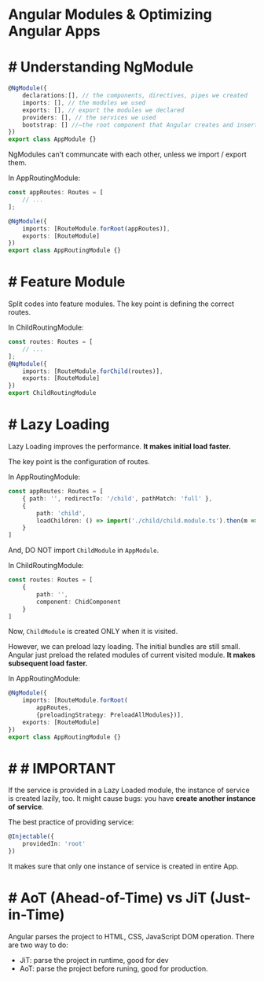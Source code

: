 #  Angular Modules & Optimizing Angular Apps

# #  Understanding NgModule

```typescript
@NgModule({
    declarations:[], // the components, directives, pipes we created
    imports: [], // the modules we used
    exports: [], // export the modules we declared
    providers: [], // the services we used
    bootstrap: [] //—the root component that Angular creates and inserts into the index.html host web page.
})
export class AppModule {}
```

NgModules can't communcate with each other, unless we import / export them.

In AppRoutingModule:

```typescript
const appRoutes: Routes = [
    // ...
];

@NgModule({
    imports: [RouteModule.forRoot(appRoutes)],
    exports: [RouteModule]
})
export class AppRoutingModule {}
```

# #  Feature Module

Split codes into feature modules. The key point is defining the correct routes.

In ChildRoutingModule:

```typescript
const routes: Routes = [
    // ...
];
@NgModule({
    imports: [RouteModule.forChild(routes)],
    exports: [RouteModule]
})
export ChildRoutingModule
```

# #  Lazy Loading

Lazy Loading improves the performance. **It makes initial  load faster.**  

The key point is the configuration of routes.

In AppRoutingModule:

```typescript
const appRoutes: Routes = [
    { path: '', redirectTo: '/child', pathMatch: 'full' },
    {
        path: 'child',
        loadChildren: () => import('./child/child.module.ts').then(m => m.ChildModule)
    }
]
```

And, DO NOT import `ChildModule` in `AppModule`.

In ChildRoutingModule:

```typescript
const routes: Routes = [
    {
        path: '',
        component: ChidComponent
    }
]
```

Now, `ChildModule` is created ONLY when it is visited.

However, we can preload lazy loading. The initial bundles are still small. Angular just preload the related modules of current visited module. **It makes subsequent load faster.**  

In AppRoutingModule:

```typescript
@NgModule({
    imports: [RouteModule.forRoot(
        appRoutes,
        {preloadingStrategy: PreloadAllModules})],
    exports: [RouteModule]
})
export class AppRoutingModule {}
```

# # #  IMPORTANT

If the service is provided in a Lazy Loaded module, the instance of service is created lazily, too. It might cause bugs: you have **create another instance of service**.

The best practice of providing service:

```typescript
@Injectable({
    providedIn: 'root'
})
```

It makes sure that only one instance of service is created in entire App.

# #  AoT (Ahead-of-Time) vs JiT (Just-in-Time)

Angular parses the project to HTML, CSS, JavaScript DOM operation. There are two way to do:

* JiT: parse the project in runtime, good for dev
* AoT: parse the project before runing, good for production.